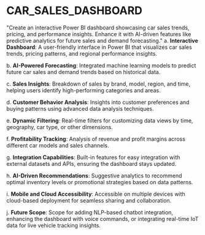 # CAR_SALES_DASHBOARD
"Create an interactive Power BI dashboard showcasing car sales trends, pricing, and performance insights. Enhance it with AI-driven features like predictive analytics for future sales and demand forecasting."
a. **Interactive Dashboard**: A user-friendly interface in Power BI that visualizes car sales trends, pricing patterns, and regional performance insights.

b. **AI-Powered Forecasting**: Integrated machine learning models to predict future car sales and demand trends based on historical data.

c. **Sales Insights**: Breakdown of sales by brand, model, region, and time, helping users identify high-performing categories and areas.

d. **Customer Behavior Analysis**: Insights into customer preferences and buying patterns using advanced data analysis techniques.

e. **Dynamic Filtering**: Real-time filters for customizing data views by time, geography, car type, or other dimensions.

f. **Profitability Tracking**: Analysis of revenue and profit margins across different car models and sales channels.

g. **Integration Capabilities**: Built-in features for easy integration with external datasets and APIs, ensuring the dashboard stays updated.

h. **AI-Driven Recommendations**: Suggestive analytics to recommend optimal inventory levels or promotional strategies based on data patterns.

i. **Mobile and Cloud Accessibility**: Accessible on multiple devices with cloud-based deployment for seamless sharing and collaboration.

j. **Future Scope**: Scope for adding NLP-based chatbot integration, enhancing the dashboard with voice commands, or integrating real-time IoT data for live vehicle tracking insights.
